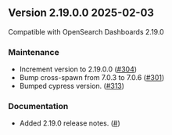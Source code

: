 ## Version 2.19.0.0 2025-02-03
Compatible with OpenSearch Dashboards 2.19.0

### Maintenance
* Increment version to 2.19.0.0 ([#304](https://github.com/opensearch-project/dashboards-notifications/pull/304))
* Bump cross-spawn from 7.0.3 to 7.0.6 ([#301](https://github.com/opensearch-project/dashboards-notifications/pull/301))
* Bumped cypress version. ([#313](https://github.com/opensearch-project/dashboards-notifications/pull/313))

### Documentation
* Added 2.19.0 release notes. ([#]())